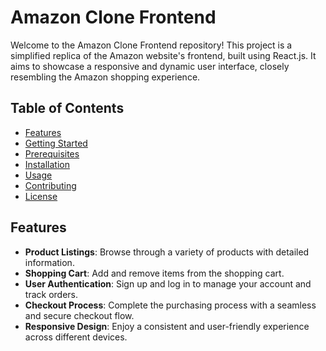# Amazon Clone Frontend

Welcome to the Amazon Clone Frontend repository! This project is a simplified replica of the Amazon website's frontend, built using React.js. It aims to showcase a responsive and dynamic user interface, closely resembling the Amazon shopping experience.

## Table of Contents

- [Features](#features)
- [Getting Started](#getting-started)
- [Prerequisites](#prerequisites)
- [Installation](#installation)
- [Usage](#usage)
- [Contributing](#contributing)
- [License](#license)

## Features

- **Product Listings**: Browse through a variety of products with detailed information.
- **Shopping Cart**: Add and remove items from the shopping cart.
- **User Authentication**: Sign up and log in to manage your account and track orders.
- **Checkout Process**: Complete the purchasing process with a seamless and secure checkout flow.
- **Responsive Design**: Enjoy a consistent and user-friendly experience across different devices.
